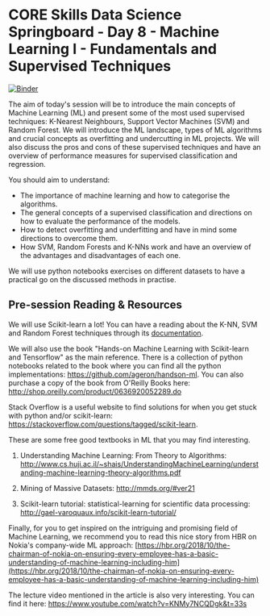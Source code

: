 # CORE Skills Data Science Springboard - Day 8 - Machine Learning I - Fundamentals and Supervised Techniques

[![Binder](https://mybinder.org/badge.svg)](https://mybinder.org/v2/gh/core-skills/08-time-network-analysis.git/master)

 The aim of today's session will be to introduce the main concepts of Machine Learning (ML) and present some of the most used supervised techniques: K-Nearest Neighbours, Support Vector Machines (SVM) and Random Forest. We will introduce the ML landscape, types of ML algorithms and crucial concepts as overfitting and undercutting in ML projects. We will also discuss the pros and cons of these supervised techniques and have an overview of performance measures for supervised classification and regression. 

You should aim to understand: 
- The importance of machine learning and how to categorise the algorithms. 
- The general concepts of a supervised classification and directions on how to evaluate the performance of the models.
- How to detect overfitting and underfitting and have in mind some directions to overcome them.
- How SVM, Random Forests and K-NNs work and have an overview of the advantages and disadvantages of each one.

We will use python notebooks exercises on different datasets to have a practical go on the discussed methods in practise. 

## Pre-session Reading & Resources

We will use Scikit-learn a lot! You can have a reading about the K-NN, SVM and Random Forest techniques through its [documentation](http://scikit-learn.org/stable/documentation.html). 

We will also use the book "Hands-on Machine Learning with Scikit-learn and Tensorflow" as the main reference. There is a collection of python notebooks related to the book where you can find all the python implementations: https://github.com/ageron/handson-ml.  You can also purchase a copy of the book from O'Reilly Books here: http://shop.oreilly.com/product/0636920052289.do

Stack Overflow is a useful website to find solutions for when you get stuck with python and/or scikit-learn: https://stackoverflow.com/questions/tagged/scikit-learn. 

These are some free good textbooks in ML that you may find interesting. 

1) Understanding Machine Learning: From Theory to Algorithms: http://www.cs.huji.ac.il/~shais/UnderstandingMachineLearning/understanding-machine-learning-theory-algorithms.pdf

2) Mining of Massive Datasets: http://mmds.org/#ver21

3) Scikit-learn tutorial: statistical-learning for scientific data processing: http://gael-varoquaux.info/scikit-learn-tutorial/

Finally, for you to get inspired on the intriguing and promising field of Machine Learning, we recommend you to read this nice story from HBR on Nokia's company-wide ML approach: [https://hbr.org/2018/10/the-chairman-of-nokia-on-ensuring-every-employee-has-a-basic-understanding-of-machine-learning-including-him](https://hbr.org/2018/10/the-chairman-of-nokia-on-ensuring-every-employee-has-a-basic-understanding-of-machine-learning-including-him)

The lecture video mentioned in the article is also very interesting. You can find it here: https://www.youtube.com/watch?v=KNMy7NCQDgk&t=33s 
